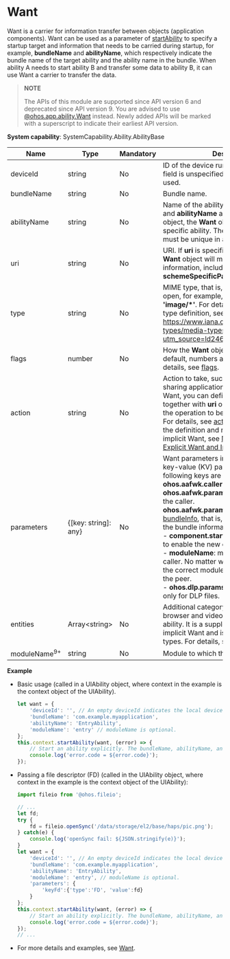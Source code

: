 # Want

Want is a carrier for information transfer between objects (application components). Want can be used as a parameter of [startAbility](js-apis-inner-application-uiAbilityContext.md#uiabilitycontextstartability) to specify a startup target and information that needs to be carried during startup, for example, **bundleName** and **abilityName**, which respectively indicate the bundle name of the target ability and the ability name in the bundle. When ability A needs to start ability B and transfer some data to ability B, it can use Want a carrier to transfer the data.

> **NOTE**
> 
> The APIs of this module are supported since API version 6 and deprecated since API version 9. You are advised to use [@ohos.app.ability.Want](js-apis-app-ability-want.md) instead. Newly added APIs will be marked with a superscript to indicate their earliest API version.

**System capability**: SystemCapability.Ability.AbilityBase

| Name       | Type                | Mandatory| Description                                                        |
| ----------- | -------------------- | ---- | ------------------------------------------------------------ |
| deviceId    | string               | No  | ID of the device running the ability. If this field is unspecified, the local device is used.                               |
| bundleName   | string               | No  | Bundle name.|
| abilityName  | string               | No  | Name of the ability. If both **bundleName** and **abilityName** are specified in a **Want** object, the **Want** object can match a specific ability. The value of **abilityName** must be unique in an application.|
| uri          | string               | No  | URI. If **uri** is specified in a **Want** object, the **Want** object will match the specified URI information, including **scheme**, **schemeSpecificPart**, **authority**, and **path**.|
| type         | string               | No  | MIME type, that is, the type of the file to open, for example, **'text/xml'** and **'image/*'**. For details about the MIME type definition, see https://www.iana.org/assignments/media-types/media-types.xhtml?utm_source=ld246.com.  |
| flags        | number               | No  | How the **Want** object will be handled. By default, numbers are passed in. For details, see [flags](js-apis-ability-wantConstant.md#wantconstantflags). |
| action      | string               | No  | Action to take, such as viewing and sharing application details. In implicit Want, you can define this field and use it together with **uri** or **parameters** to specify the operation to be performed on the data. For details, see [action](js-apis-app-ability-wantConstant.md#wantconstantaction). For details about the definition and matching rules of implicit Want, see [Matching Rules of Explicit Want and Implicit Want](application-models/explicit-implicit-want-mappings.md).                        |
| parameters   | {[key: string]: any} | No  | Want parameters in the form of custom key-value (KV) pairs. By default, the following keys are carried:<br>**ohos.aafwk.callerPid**: PID of the caller.<br>**ohos.aafwk.param.callerToken**: token of the caller.<br>**ohos.aafwk.param.callerUid**: UID in [bundleInfo](js-apis-bundle-BundleInfo.md#bundleinfo-1), that is, the application UID in the bundle information.<br>- **component.startup.newRules**: whether to enable the new control rule.<br>- **moduleName**: module name of the caller. No matter what this field is set to, the correct module name will be sent to the peer.<br>- **ohos.dlp.params.sandbox**: available only for DLP files.                                      |
| entities    | Array\<string>       | No  | Additional category information (such as browser and video player) of the target ability. It is a supplement to **action** in implicit Want and is used to filter ability types. For details, see [entity](js-apis-app-ability-wantConstant.md#wantconstantentity).                                 |
| moduleName<sup>9+</sup> | string | No   | Module to which the ability belongs.|

**Example**

- Basic usage (called in a UIAbility object, where context in the example is the context object of the UIAbility).

  ```ts
  let want = {
      'deviceId': '', // An empty deviceId indicates the local device.
      'bundleName': 'com.example.myapplication',
      'abilityName': 'EntryAbility',
      'moduleName': 'entry' // moduleName is optional.
  };
  this.context.startAbility(want, (error) => {
      // Start an ability explicitly. The bundleName, abilityName, and moduleName parameters work together to uniquely identify an ability.
      console.log('error.code = ${error.code}');
  });
  ```

- Passing a file descriptor (FD) (called in the UIAbility object, where context in the example is the context object of the UIAbility):

  ```ts
  import fileio from '@ohos.fileio';
  
  // ...
  let fd;
  try {
      fd = fileio.openSync('/data/storage/el2/base/haps/pic.png');
  } catch(e) {
      console.log('openSync fail: ${JSON.stringify(e)}');
  }
  let want = {
      'deviceId': '', // An empty deviceId indicates the local device.
      'bundleName': 'com.example.myapplication',
      'abilityName': 'EntryAbility',
      'moduleName': 'entry', // moduleName is optional.
      'parameters': {
          'keyFd':{'type':'FD', 'value':fd}
      }
  };
  this.context.startAbility(want, (error) => {
      // Start an ability explicitly. The bundleName, abilityName, and moduleName parameters work together to uniquely identify an ability.
      console.log('error.code = ${error.code}');
  });
  // ...
  ```
  
- For more details and examples, see [Want](../../application-models/want-overview.md).

   <!--no_check--> 
